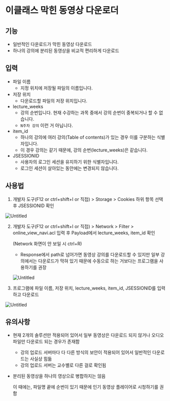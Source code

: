 # 이클래스 막힌 동영상 다운로더

## 기능

- 일반적인 다운로드가 막힌 동영상 다운로드
- 하나의 강의에 분리된 동영상을 비교적 편리하게 다운로드

## 입력

- 파일 이름
    - 지정 위치에 저장될 파일의 이름입니다.
- 저장 위치
    - 다운로드할 파일의 저장 위치입니다.
- lecture_weeks
    - 강의 순번입니다. 현재 수강하는 과목 중에서 강의 순번이 중복되거나 할 수 없습니다.
    - `N주차 강의` 이런 거 아닙니다.
- item_id
    - 하나의 강의에 여러 강의(Table of contents)가 있는 경우 이를 구분하는 식별자입니다.
    - 이 경우 강의는 같기 때문에, 강의 순번(lecture_weeks)은 같습니다.
- JSESSIONID
    - 사용자의 로그인 세션을 유지하기 위한 식별자입니다.
    - 로그인 세션이 살아있는 동안에는 변경되지 않습니다.

## 사용법

1. 개발자 도구(F12 or ctrl+shift+I or 직접) > Storage > Cookies 하위 항목 선택 후 JSESSIONID 확인

![Untitled]([https://s3-us-west-2.amazonaws.com/secure.notion-static.com/904ef682-bd1f-4c98-9d3c-3a51bc667b89/Untitled.png](https://s3.us-west-2.amazonaws.com/secure.notion-static.com/c9208553-47a2-41eb-952b-bdb27824a0a8/Untitled.png?X-Amz-Algorithm=AWS4-HMAC-SHA256&X-Amz-Content-Sha256=UNSIGNED-PAYLOAD&X-Amz-Credential=AKIAT73L2G45EIPT3X45%2F20220528%2Fus-west-2%2Fs3%2Faws4_request&X-Amz-Date=20220528T192800Z&X-Amz-Expires=86400&X-Amz-Signature=4aa4fd1554bb2bd37c6846907c4086316e73a524e4bc299184fcc1b9ef4265cc&X-Amz-SignedHeaders=host&response-content-disposition=filename%20%3D%22Untitled.png%22&x-id=GetObject))

2. 개발자 도구(F12 or ctrl+shift+I or 직접) > Network > Filter > online_view_navi.acl 입력 후 Payload에서 lecture_weeks,  item_id 확인
    
    (Network 화면이 안 보일 시 ctrl+R)
    
    - Response에서 path로 넘어가면 동영상 강의를 다운로드할 수 있지만 일부 강의에서는 다운로드가 막혀 있기 때문에 수동으로 하는 거보다는 프로그램을 사용하기를 권장
    
    ![Untitled]([https://s3-us-west-2.amazonaws.com/secure.notion-static.com/c9208553-47a2-41eb-952b-bdb27824a0a8/Untitled.png](https://s3.us-west-2.amazonaws.com/secure.notion-static.com/c9208553-47a2-41eb-952b-bdb27824a0a8/Untitled.png?X-Amz-Algorithm=AWS4-HMAC-SHA256&X-Amz-Content-Sha256=UNSIGNED-PAYLOAD&X-Amz-Credential=AKIAT73L2G45EIPT3X45%2F20220528%2Fus-west-2%2Fs3%2Faws4_request&X-Amz-Date=20220528T192911Z&X-Amz-Expires=86400&X-Amz-Signature=e04c79f3c11ab0cd9ebd8a0bb94dfba6848fddeb611cd077ffead84887bac4b3&X-Amz-SignedHeaders=host&response-content-disposition=filename%20%3D%22Untitled.png%22&x-id=GetObject))
    

3. 프로그램에 파일 이름, 저장 위치, lecture_weeks, item_id, JSESSIONID를 입력하고 다운로드

![Untitled]([https://s3-us-west-2.amazonaws.com/secure.notion-static.com/02588ae2-4e5d-40c7-8423-884a640868ff/Untitled.png](https://s3.us-west-2.amazonaws.com/secure.notion-static.com/02588ae2-4e5d-40c7-8423-884a640868ff/Untitled.png?X-Amz-Algorithm=AWS4-HMAC-SHA256&X-Amz-Content-Sha256=UNSIGNED-PAYLOAD&X-Amz-Credential=AKIAT73L2G45EIPT3X45%2F20220528%2Fus-west-2%2Fs3%2Faws4_request&X-Amz-Date=20220528T192929Z&X-Amz-Expires=86400&X-Amz-Signature=a5f8a7e8365fa7b36b843095dd6a6f1c39ae34f0c295eecd9a59c4e13490f678&X-Amz-SignedHeaders=host&response-content-disposition=filename%20%3D%22Untitled.png%22&x-id=GetObject))

## 유의사항

- 현재 2개의 솔루션만 적용되어 있어서 일부 동영상은 다운로드 되지 않거나 오디오 파일만 다운로드 되는 경우가 존재함
    - 강의 업로드 서버마다 다 다른 방식의 보안이 적용되어 있어서 일반적인 다운로드는 사실상 힘듦
    - 강의 업로드 서버는 교수별로 다른 걸로 확인됨
- 분리된 동영상을 하나의 영상으로 병합하지는 않음
    
    이 때에는, 파일명 끝에 순번이 있기 때문에 인기 동영상 플레이어로 시청하기를 권함

